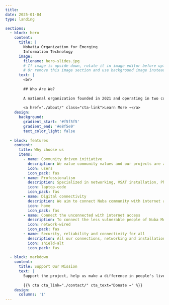 ```yaml
---
title:
date: 2025-01-04
type: landing

sections:
  - block: hero
    content:
      title: |
        Nobatia Organization for Emerging
        Information Technology
      image:
        filename: hero-slides.jpg
        # If image is upside down, rotate it in image editor before uploading
        # Or remove this image section and use background image instead
      text: |
        <br>
        
        ## Who Are We?
        
        A national organization founded in 2021 and operating in two countries Sudan and South Sudan to connect unconnected community with internet access, digital literacy trainings, IT labs, provision of solar lanterns to the students and the aged in the remote communities, such as students, teachers, entrepreneurs, researchers and innovators.
        
        <a href="./about/" class="cta-link">Learn More →</a>
    design:
      background:
        gradient_start: '#f5f5f5'
        gradient_end: '#e8f5e9'
        text_color_light: false
  
  - block: features
    content:
      title: Why choose us
      items:
        - name: Community driven initiative
          description: We value community values and our projects are all community driven initiatives
          icon: users
          icon_pack: fas
        - name: Professionalism
          description: Specialized in networking, VSAT installation, Photovoltaic installation and electrical wiring
          icon: laptop-code
          icon_pack: fas
        - name: Digital connectivity
          description: We aim to connect Nuba community with internet access, digital library, and educate Nuba community on technological gap in the region.
          icon: home
          icon_pack: fas
        - name: Connect the unconnected with internet access
          description: To connect the less vulnerable people of Nuba Mountains with internet access by contribution
          icon: network-wired
          icon_pack: fas
        - name: Security, reliability and connectivity for all
          description: All our connections, networking and installations come with assured security, reliability and quality.
          icon: shield-alt
          icon_pack: fas
  
  - block: markdown
    content:
      title: Support Our Mission
      text: |
        Support the project, help us make a difference in people's lives by contributing one time donation or partner with us in this project.
        
        {{% cta cta_link="./contact/" cta_text="Donate →" %}}
    design:
      columns: '1'
---
```

